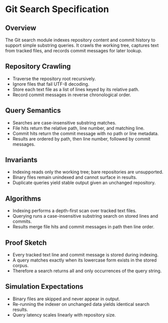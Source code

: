 # Git Search Specification

## Overview

The Git search module indexes repository content and commit history to support
simple substring queries. It crawls the working tree, captures text from tracked
files, and records commit messages for later lookup.

## Repository Crawling

- Traverse the repository root recursively.
- Ignore files that fail UTF-8 decoding.
- Store each text file as a list of lines keyed by its relative path.
- Record commit messages in reverse chronological order.

## Query Semantics

- Searches are case-insensitive substring matches.
- File hits return the relative path, line number, and matching line.
- Commit hits return the commit message with no path or line metadata.
- Results are ordered by path, then line number, followed by commit messages.

## Invariants

- Indexing reads only the working tree; bare repositories are unsupported.
- Binary files remain unindexed and cannot surface in results.
- Duplicate queries yield stable output given an unchanged repository.

## Algorithms

- Indexing performs a depth-first scan over tracked text files.
- Querying runs a case-insensitive substring search on stored lines and commits.
- Results merge file hits and commit messages in path then line order.

## Proof Sketch

- Every tracked text line and commit message is stored during indexing.
- A query matches exactly when its lowercase form exists in the stored corpus.
- Therefore a search returns all and only occurrences of the query string.

## Simulation Expectations

- Binary files are skipped and never appear in output.
- Re-running the indexer on unchanged data yields identical search results.
- Query latency scales linearly with repository size.
